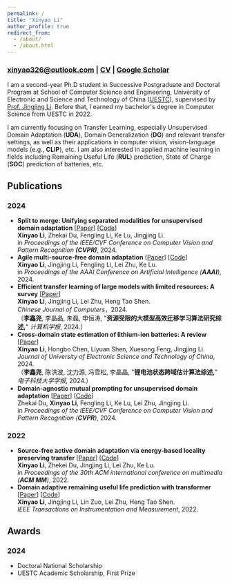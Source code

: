 ```yaml
---
permalink: /
title: "Xinyao Li"
author_profile: true
redirect_from: 
  - /about/
  - /about.html
---
```


### [xinyao326@outlook.com](mailto:xinyao326@outlook.com) | [CV](/assets/en_cv.pdf) | [Google Scholar](https://scholar.google.com/citations?user=lO0a_BUAAAAJ)
I am a second-year Ph.D student in Successive Postgraduate and Doctoral Program at School of Computer Science and Engineering, University of Electronic and Science and Technology of China ([UESTC](https://www.uestc.edu.cn/)), supervised by [Prof. Jingjing Li](https://lijin118.github.io). Before that, I earned my bachelor's degree in Computer Science from UESTC in 2022.

I am currently focusing on Transfer Learning, especially Unsupervised Domain Adaptation (**UDA**), Domain Generalization (**DG**) and relevant transfer settings, as well as their applications in computer vision, vision-language models (e.g., **CLIP**), etc. I am also interested in applied machine learning in fields including Remaining Useful Life (**RUL**) prediction, State of Charge (**SOC**) prediction of batteries, etc. 


## Publications
### 2024
- **Split to merge: Unifying separated modalities for unsupervised domain adaptation**
[[Paper](https://openaccess.thecvf.com/content/CVPR2024/papers/Li_Split_to_Merge_Unifying_Separated_Modalities_for_Unsupervised_Domain_Adaptation_CVPR_2024_paper.pdf)] [[Code](https://github.com/TL-UESTC/UniMoS)] <br>
**Xinyao Li**, Zhekai Du, Fengling Li, Ke Lu, Jingjing Li. <br>
in *Proceedings of the IEEE/CVF Conference on Computer Vision and Pattern Recognition **(CVPR)***, 2024. 
- **Agile multi-source-free domain adaptation**
[[Paper](https://ojs.aaai.org/index.php/AAAI/article/download/29272/30401)] [[Code](https://github.com/TL-UESTC/Bi-ATEN)] <br>
**Xinyao Li**, Jingjing Li, Fengling Li, Lei Zhu, Ke Lu. <br>
in *Proceedings of the AAAI Conference on Artificial Intelligence (**AAAI**)*, 2024. 
- **Efficient transfer learning of large models with limited resources: A survey** [[Paper](http://cjc.ict.ac.cn/online/onlinepaper/lxy-20241030165704.pdf)] <br>
**Xinyao Li**, Jingjing Li, Lei Zhu, Heng Tao Shen. <br>
*Chinese Journal of Computers*，2024. <br>
（**李鑫尧**, 李晶晶, 朱磊, 申恒涛, "**资源受限的大模型高效迁移学习算法研究综述,**" *计算机学报*, 2024.）
- **Cross-domain state estimation of lithium-ion batteries: A review** [[Paper](https://dx.doi.org/10.12178/1001-0548.2024171)] <br>
**Xinyao Li**, Hongbo Chen, Liyuan Shen, Xuesong Feng, Jingjing Li. <br>
*Journal of University of Electronic Science and Technology of China*, 2024. <br>
（**李鑫尧**, 陈洪波, 沈力源, 冯雪松, 李晶晶, "**锂电池状态跨域估计算法综述,**" *电子科技大学学报*, 2024.）
- **Domain-agnostic mutual prompting for unsupervised domain adaptation** [[Paper](https://openaccess.thecvf.com/content/CVPR2024/papers/Du_Domain-Agnostic_Mutual_Prompting_for_Unsupervised_Domain_Adaptation_CVPR_2024_paper.pdf)] [[Code](https://github.com/TL-UESTC/DAMP)] <br>
Zhekai Du, **Xinyao Li**, Fengling Li, Ke Lu, Lei Zhu, Jingjing Li. <br>
in *Proceedings of the IEEE/CVF Conference on Computer Vision and Pattern Recognition (**CVPR**)*, 2024.

### 2022
- **Source-free active domain adaptation via energy-based locality preserving transfer** [[Paper](https://dl.acm.org/doi/abs/10.1145/3503161.3548152)] [[Code](https://github.com/TL-UESTC/ELPT)] <br>
**Xinyao Li**, Zhekei Du, Jingjing Li, Lei Zhu, Ke Lu. <br>
in *Proceedings of the 30th ACM international conference on multimedia (**ACM MM**)*, 2022. 
- **Domain adaptive remaining useful life prediction with transformer** [[Paper](https://ieeexplore.ieee.org/abstract/document/9864208/)] [[Code](https://github.com/TL-UESTC/Domain-Adaptive-Remaining-Useful-Life-Prediction-with-Transformer)] <br>
**Xinyao Li**, Jingjing Li, Lin Zuo, Lei Zhu, Heng Tao Shen. <br>
*IEEE Transactions on Instrumentation and Measurement*, 2022.


## Awards
### 2024
- Doctoral National Scholarship
- UESTC Academic Scholarship, First Prize
